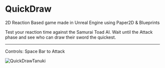 # QuickDraw
2D Reaction Based game made in Unreal Engine using Paper2D & Blueprints

Test your reaction time against the Samurai Toad AI.
Wait until the Attack phase and see who can draw their sword the quickest.

___
Controls: Space Bar to Attack

![QuickDrawTanuki](https://github.com/sidalay/QuickDraw/assets/72498122/746ef32f-a17a-40ee-b2b7-deb663e42df8)
